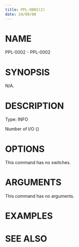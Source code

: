 ```yaml
---
title: PPL-0002(2)
date: 24/09/08
---
```


# NAME

PPL-0002 - PPL-0002

# SYNOPSIS

N/A.

# DESCRIPTION

Type: INFO

Number of I/O {}

# OPTIONS

This command has no switches.

# ARGUMENTS

This command has no arguments.

# EXAMPLES

# SEE ALSO
